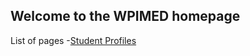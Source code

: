## Welcome to the WPIMED homepage

List of pages
    -[Student Profiles](./pages/student_profiles.md)
